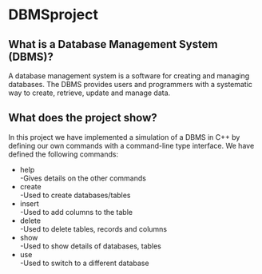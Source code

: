 # DBMSproject

## What is a Database Management System (DBMS)?
A database management system is a software for creating and managing databases. The DBMS provides users and programmers with a systematic way to create, retrieve, update and manage data.
## What does the project show?
In this project we have implemented a simulation of a DBMS in C++ by defining our own commands with a command-line type interface.
We have defined the following commands:
* help<br/>
   -Gives details on the other commands
* create<br/>
   -Used to create databases/tables
* insert<br/>
   -Used to add columns to the table
* delete<br/>
   -Used to delete tables, records and columns
* show<br/>
   -Used to show details of databases, tables
* use<br/>
   -Used to switch to a different database
